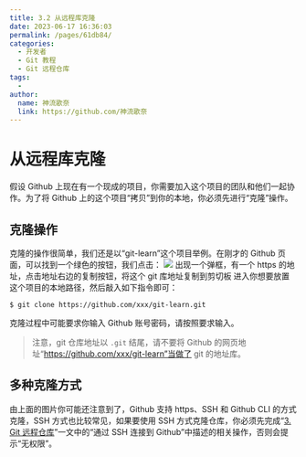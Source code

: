 ```yaml
---
title: 3.2 从远程库克隆
date: 2023-06-17 16:36:03
permalink: /pages/61db84/
categories:
  - 开发者
  - Git 教程
  - Git 远程仓库
tags:
  - 
author: 
  name: 神流歌奈
  link: https://github.com/神流歌奈
---
```

#  从远程库克隆

假设 Github 上现在有一个现成的项目，你需要加入这个项目的团队和他们一起协作。为了将 Github 上的这个项目“拷贝”到你的本地，你必须先进行“克隆”操作。

## 克隆操作

克隆的操作很简单，我们还是以“git-learn”这个项目举例。在刚才的 Github 页面，可以找到一个绿色的按钮，我们点击：
![](https://ushio.oss-cn-shanghai.aliyuncs.com/kana/git-guide/32.1.png)
出现一个弹框，有一个 https 的地址，点击地址右边的复制按钮，将这个 git 库地址复制到剪切板
进入你想要放置这个项目的本地路径，然后敲入如下指令即可：
```shell
$ git clone https://github.com/xxx/git-learn.git
```
克隆过程中可能要求你输入 Github 账号密码，请按照要求输入。
> 注意，git 仓库地址以 `.git` 结尾，请不要将 Github 的网页地址“https://github.com/xxx/git-learn”当做了 git 的地址库。

## 多种克隆方式

由上面的图片你可能还注意到了，Github 支持 https、SSH 和 Github CLI 的方式克隆，SSH 方式也比较常见，如果要使用 SSH 方式克隆仓库，你必须先完成“[3. Git 远程仓库](https://www.yuque.com/kana/fvwupr/gfhi6gwp4u8g5m1thttps://www.yuque.com/kana/fvwupr/gfhi6gwp4u8g5m1t)”一文中的“通过 SSH 连接到 Github”中描述的相关操作，否则会提示“无权限”。
